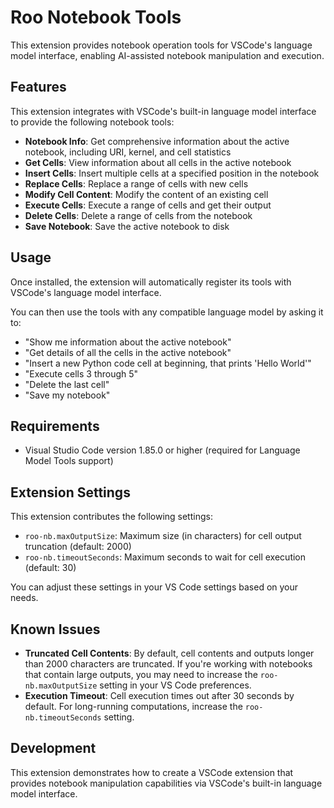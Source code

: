 # Roo Notebook Tools

This extension provides notebook operation tools for VSCode's language model interface, enabling AI-assisted notebook manipulation and execution.

## Features

This extension integrates with VSCode's built-in language model interface to provide the following notebook tools:

- **Notebook Info**: Get comprehensive information about the active notebook, including URI, kernel, and cell statistics
- **Get Cells**: View information about all cells in the active notebook
- **Insert Cells**: Insert multiple cells at a specified position in the notebook
- **Replace Cells**: Replace a range of cells with new cells
- **Modify Cell Content**: Modify the content of an existing cell
- **Execute Cells**: Execute a range of cells and get their output
- **Delete Cells**: Delete a range of cells from the notebook
- **Save Notebook**: Save the active notebook to disk

## Usage

Once installed, the extension will automatically register its tools with VSCode's language model interface.

You can then use the tools with any compatible language model by asking it to:

- "Show me information about the active notebook"
- "Get details of all the cells in the active notebook"
- "Insert a new Python code cell at beginning, that prints 'Hello World'"
- "Execute cells 3 through 5"
- "Delete the last cell"
- "Save my notebook"

## Requirements

- Visual Studio Code version 1.85.0 or higher (required for Language Model Tools support)

## Extension Settings

This extension contributes the following settings:

- `roo-nb.maxOutputSize`: Maximum size (in characters) for cell output truncation (default: 2000)
- `roo-nb.timeoutSeconds`: Maximum seconds to wait for cell execution (default: 30)

You can adjust these settings in your VS Code settings based on your needs.

## Known Issues

- **Truncated Cell Contents**: By default, cell contents and outputs longer than 2000 characters are truncated. If you're working with notebooks that contain large outputs, you may need to increase the `roo-nb.maxOutputSize` setting in your VS Code preferences.
- **Execution Timeout**: Cell execution times out after 30 seconds by default. For long-running computations, increase the `roo-nb.timeoutSeconds` setting.

## Development

This extension demonstrates how to create a VSCode extension that provides notebook manipulation capabilities via VSCode's built-in language model interface.
